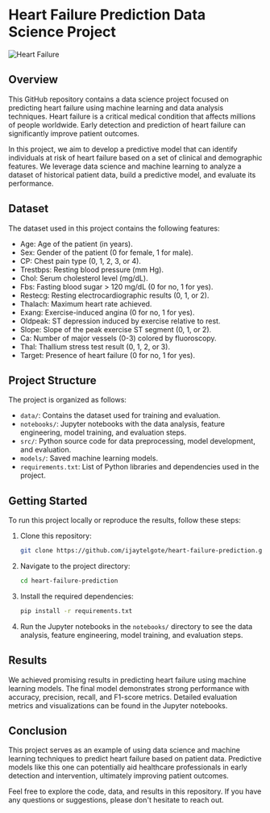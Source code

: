 # Heart Failure Prediction Data Science Project

![Heart Failure](https://d112y698adiu2z.cloudfront.net/photos/production/software_photos/001/731/418/datas/original.jpg)

## Overview

This GitHub repository contains a data science project focused on predicting heart failure using machine learning and data analysis techniques. Heart failure is a critical medical condition that affects millions of people worldwide. Early detection and prediction of heart failure can significantly improve patient outcomes.

In this project, we aim to develop a predictive model that can identify individuals at risk of heart failure based on a set of clinical and demographic features. We leverage data science and machine learning to analyze a dataset of historical patient data, build a predictive model, and evaluate its performance.

## Dataset

The dataset used in this project contains the following features:

- Age: Age of the patient (in years).
- Sex: Gender of the patient (0 for female, 1 for male).
- CP: Chest pain type (0, 1, 2, 3, or 4).
- Trestbps: Resting blood pressure (mm Hg).
- Chol: Serum cholesterol level (mg/dL).
- Fbs: Fasting blood sugar > 120 mg/dL (0 for no, 1 for yes).
- Restecg: Resting electrocardiographic results (0, 1, or 2).
- Thalach: Maximum heart rate achieved.
- Exang: Exercise-induced angina (0 for no, 1 for yes).
- Oldpeak: ST depression induced by exercise relative to rest.
- Slope: Slope of the peak exercise ST segment (0, 1, or 2).
- Ca: Number of major vessels (0-3) colored by fluoroscopy.
- Thal: Thallium stress test result (0, 1, 2, or 3).
- Target: Presence of heart failure (0 for no, 1 for yes).

## Project Structure

The project is organized as follows:

- `data/`: Contains the dataset used for training and evaluation.
- `notebooks/`: Jupyter notebooks with the data analysis, feature engineering, model training, and evaluation steps.
- `src/`: Python source code for data preprocessing, model development, and evaluation.
- `models/`: Saved machine learning models.
- `requirements.txt`: List of Python libraries and dependencies used in the project.

## Getting Started

To run this project locally or reproduce the results, follow these steps:

1. Clone this repository:

   ```bash
   git clone https://github.com/ijaytelgote/heart-failure-prediction.git
   ```

2. Navigate to the project directory:

   ```bash
   cd heart-failure-prediction
   ```

3. Install the required dependencies:

   ```bash
   pip install -r requirements.txt
   ```

4. Run the Jupyter notebooks in the `notebooks/` directory to see the data analysis, feature engineering, model training, and evaluation steps.

## Results

We achieved promising results in predicting heart failure using machine learning models. The final model demonstrates strong performance with accuracy, precision, recall, and F1-score metrics. Detailed evaluation metrics and visualizations can be found in the Jupyter notebooks.

## Conclusion

This project serves as an example of using data science and machine learning techniques to predict heart failure based on patient data. Predictive models like this one can potentially aid healthcare professionals in early detection and intervention, ultimately improving patient outcomes.

Feel free to explore the code, data, and results in this repository. If you have any questions or suggestions, please don't hesitate to reach out.
